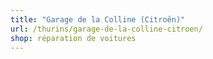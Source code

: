 ```yaml
---
title: "Garage de la Colline (Citroën)"
url: /thurins/garage-de-la-colline-citroen/
shop: réparation de voitures
---
```

